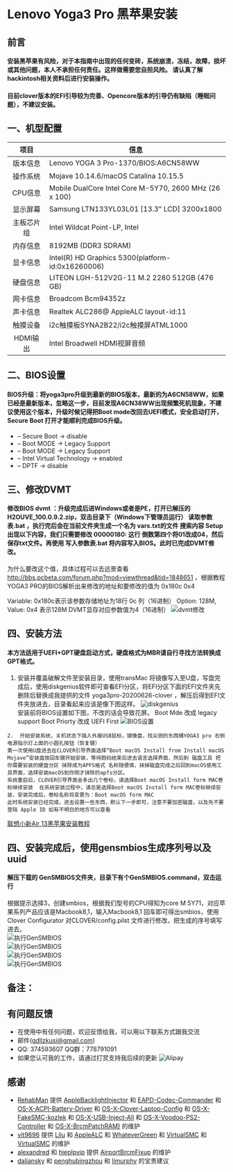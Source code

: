 # Lenovo Yoga3 Pro **黑苹果安装**

## 前言
#### 安装黑苹果有风险，对于本指南中出现的任何变砖，系统崩溃，冻结，故障，损坏或其他问题，本人不承担任何责任。这样做需要您自担风险。 请认真了解hackintosh相关资料后进行安装操作。  
#### 目前clover版本的EFI引导较为完善、Opencore版本的引导仍有缺陷（睡眠问题），不建议安装。 
  

## 一、机型配置    

|项目|信息|
|:-----:|-----|
|版本信息|Lenovo YOGA 3 Pro-1370/BIOS:A6CN58WW|
|操作系统|Mojave 10.14.6/macOS Catalina 10.15.5|
|CPU信息|Mobile DualCore Intel Core M-5Y70, 2600 MHz (26 x 100)|
|显示屏幕|Samsung LTN133YL03L01  [13.3" LCD] 3200x1800|
|主板芯片组|Intel Wildcat Point-LP, Intel|
|内存信息|8192MB  (DDR3 SDRAM)|
|显卡信息|Intel(R) HD Graphics 5300(platform-id:0x16260006)|
|硬盘信息|LITEON LGH-512V2G-11 M.2 2280 512GB  (476 GB)|
|网卡信息|Broadcom Bcm94352z|
|声卡信息|Realtek ALC286@ AppleALC layout-id:11|
|触摸设备|i2c触摸板SYNA2B22/i2c触摸屏ATML1000|
|HDMI输出|Intel Broadwell HDMI视屏音频|


## 二、BIOS设置    
#### BIOS升级：将yoga3pro升级到最新的BIOS版本，最新的为A6CN58WW，如果已经是最新版本，忽略这一步，目前发现A6CN38WW出现频繁死机现象，不建议使用这个版本，升级时候记得把Boot mode改回去UEFI模式，安全启动打开，Secure Boot 打开才能顺利完成BIOS升级。  

*  – Secure Boot → disable  
*  – Boot MODE → Legacy Support   
*  – Boot MODE → Legacy Support 
*  –  Intel Virtual Technology → enabled  
*  – DPTF  → disable   

## 三、修改DVMT 
####  修改BIOS dvmt ：升级完成后进Windows或者是PE，打开已解压的H2OUVE_100.0.9.2.zip，双击目录下（Windows下管理员运行） 读取参数表.bat ，执行完后会在当前文件夹生成一个名为 vars.txt的文件 搜索内容 Setup 出现以下内容，我们只需要修改 00000180: 这行 倒数第四个将01改成04，然后保存txt文件。再使用 写入参数表.bat 将内容写入BIOS。此时已完成DVMT修改。
 为什么要改这个值，具体过程可以去远景查看 http://bbs.pcbeta.com/forum.php?mod=viewthread&tid=1848651 ，根据教程YOGA3 PRO的BIOS解析出来修改的地址和要修改的值为 0x180c 0x4 

Variable: 0x180c表示该参数存储地址为18行 0c 列（16进制）
Option: 128M, Value: 0x4 表示128M  DVMT显存对应参数值为4（16进制）
![dvmt修改](./screenshot/vras.png)  

   
## 四、安装方法    
#### 本方法适用于UEFI+GPT硬盘启动方式，硬盘格式为MBR请自行寻找方法转换成GPT格式。  

  1.  安装并覆盖破解文件至安装目录，使用transMac 将镜像写入至U盘，写盘完成后，使用diskgenius软件即可查看EFI分区，将EFI分区下面的EFI文件夹先删除后替换成我提供的文件 yoga3pro-20200626-clover ，解压后得到EFI文件夹放进去，目录看起来应该是像下图这样。
  ![diskgenius](./screenshot/diskgenius.png)  
  安装前将BIOS设置如下图，不改的话会导致花屏。
  Boot Mde 改成 legacy support
  Boot Priorty 改成 UEFI First
  ![BIOS设置](./screenshot/BIOSsetup.png)  
  
    2.  开始安装系统，关机状态下插入外接USB鼠标，镜像盘，找尖锐的东西捅YOGA3 pro 右侧电源指示灯上面的小圆孔按钮（恢复键） 
    第一次使用U盘进去在CLOVER引导界面选择“Boot macOS Install from Install macOS Mojave”安装盘按回车键开始安装，等待跑码结束后进去语言选择界面、然后到 磁盘工具 把你需要安装的硬盘分区 抹除成为APFS格式 名称随便填，抹掉磁盘完成之后回到macOS使用工具界面，选择安装macOS到你刚才抹除的apfs分区。
    系统重启后，CLOVER引导界面会多出几个卷标，请选择Boot macOS Install form MAC卷标继续安装  在系统安装过程中，请总是选择Boot macOS Install form MAC卷标继续安装，安装完成后，卷标名称将变更为：Boot macOS form MAC  
    此时系统安装已经完成，进去设置一些东西，默认下一步即可，注意不要加密磁盘，以及先不要登陆 Apple ID 如有不明白的地方可以查看  
    
 [联想小新Air 13黑苹果安装教程](https://blog.daliansky.net/Lenovo-Xiaoxin-Air-13-macOS-Mojave-installation-tutorial.html)  
   
  
## 四、安装完成后，使用gensmbios生成序列号以及uuid  

#### 解压下载的 GenSMBIOS文件夹，目录下有个GenSMBIOS.command，双击运行  
根据提示选择3，创建smbios，根据我们型号的CPU得知为core M 5Y71，对应苹果系列产品应该是Macbook8,1，输入Macbook8,1 回车即可得出smbios，使用Clover   Configurator 对CLOVER/config.pilst 文件进行修改，把生成的序号填写进去。  
  ![执行GenSMBIOS](./screenshot/gen1.png)   
  ![执行GenSMBIOS](./screenshot/gen2.png)  
  ![执行GenSMBIOS](./screenshot/gen3.png)  
  ![执行GenSMBIOS](./screenshot/gen4.png)  
 
 ## 备注：     


## 有问题反馈
*  在使用中有任何问题，欢迎反馈给我，可以用以下联系方式跟我交流  
* 邮件(gdllzkusi@gmail.com) 
* QQ: 374593607  QQ群：778791091 
* 如果您认可我的工作，请通过打赏支持我后续的更新 
![Alipay](./screenshot/Alipay.jpeg) 
## 感谢   

- [RehabMan](https://github.com/RehabMan) 提供  [AppleBacklightInjector](https://github.com/RehabMan/HP-ProBook-4x30s-DSDT-Patch/tree/master/kexts/AppleBacklightInjector.kext) 和 [EAPD-Codec-Commander](https://github.com/RehabMan/EAPD-Codec-Commander) 和 [OS-X-ACPI-Battery-Driver](https://github.com/RehabMan/OS-X-ACPI-Battery-Driver) 和 [OS-X-Clover-Laptop-Config](https://github.com/RehabMan/OS-X-Clover-Laptop-Config) 和 [OS-X-FakeSMC-kozlek](https://github.com/RehabMan/OS-X-FakeSMC-kozlek) 和 [OS-X-USB-Inject-All](https://github.com/RehabMan/OS-X-USB-Inject-All) 和 [OS-X-Voodoo-PS2-Controller](https://github.com/RehabMan/OS-X-Voodoo-PS2-Controller) 和 [OS-X-BrcmPatchRAM)](https://github.com/RehabMan/OS-X-BrcmPatchRAM) 的维护
- [vit9696](https://github.com/vit9696) 提供 [Lilu](https://github.com/acidanthera/Lilu) 和 [AppleALC](https://github.com/acidanthera/AppleALC) 和 [WhateverGreen](https://github.com/acidanthera/WhateverGreen) 和 [VirtualSMC](https://github.com/acidanthera/VirtualSMC)  和 [VirtualSMC](https://github.com/acidanthera/VirtualSMC) 的维护
- [alexandred](https://github.com/alexandred) 和 [hieplpvip](https://github.com/hieplpvip) 提供 [AirportBrcmFixup](https://github.com/acidanthera/AirportBrcmFixup) 的维护
- [daliansky](https://github.com/daliansky) 和 [penghubingzhou](https://github.com/penghubingzhou) 和 [limurphy](http://i.pcbeta.com/space-uid-2163032.html) 的宝贵建议


